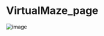 # VirtualMaze_page

![image](https://github.com/user-attachments/assets/2d2c2119-178e-4ef1-b63f-781567b3be32)
